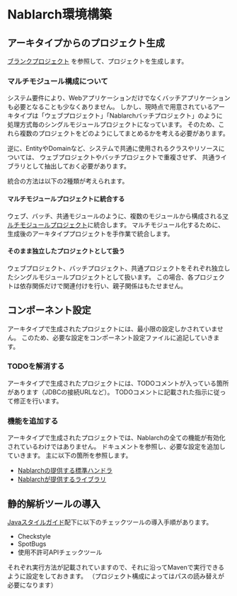 # Nablarch環境構築


## アーキタイプからのプロジェクト生成


[ブランクプロジェクト](https://nablarch.github.io/docs/LATEST/doc/application_framework/application_framework/blank_project/index.html)
を参照して、プロジェクトを生成します。



### マルチモジュール構成について

システム要件により、Webアプリケーションだけでなくバッチアプリケーションも必要となることも少なくありません。
しかし、現時点で用意されているアーキタイプは「ウェブプロジェクト」「Nablarchバッチプロジェクト」のように
処理方式毎のシングルモジュールプロジェクトになっています。
そのため、これら複数のプロジェクトをどのようにしてまとめるかを考える必要があります。

逆に、EntityやDomainなど、システムで共通に使用されるクラスやリソースについては、
ウェブプロジェクトやバッチプロジェクトで重複させず、
共通ライブラリとして抽出しておく必要があります。

統合の方法は以下の2種類が考えられます。

#### マルチモジュールプロジェクトに統合する

ウェブ、バッチ、共通モジュールのように、複数のモジュールから構成される[マルチモジュールプロジェクト](https://maven.apache.org/guides/mini/guide-multiple-modules.html)に統合します。
マルチモジュール化するために、生成後のアーキタイププロジェクトを手作業で統合します。


#### そのまま独立したプロジェクトとして扱う

ウェブプロジェクト、バッチプロジェクト、共通プロジェクトをそれぞれ独立したシングルモジュールプロジェクトとして扱います。
この場合、各プロジェクトは依存関係だけで関連付けを行い、親子関係はもたせません。



## コンポーネント設定

アーキタイプで生成されたプロジェクトには、最小限の設定しかされていません。
このため、必要な設定をコンポーネント設定ファイルに追記していきます。

### TODOを解消する

アーキタイプで生成されたプロジェクトには、TODOコメントが入っている箇所があります（JDBCの接続URLなど）。
TODOコメントに記載された指示に従って修正を行います。

### 機能を追加する

アーキタイプで生成されたプロジェクトでは、Nablarchの全ての機能が有効化されているわけではありません。
ドキュメントを参照し、必要な設定を追加していきます。
主に以下の箇所を参照します。

- [Nablarchの提供する標準ハンドラ](https://nablarch.github.io/docs/LATEST/doc/application_framework/application_framework/handlers/index.html)
- [Nablarchが提供するライブラリ](https://nablarch.github.io/docs/LATEST/doc/application_framework/application_framework/libraries/index.html)


## 静的解析ツールの導入

[Javaスタイルガイド](https://github.com/nablarch-development-standards/nablarch-style-guide/tree/master/java)配下に以下のチェックツールの導入手順があります。

- Checkstyle
- SpotBugs
- 使用不許可APIチェックツール

それぞれ実行方法が記載されていますので、それに沿ってMavenで実行できるように設定をしておきます。
（プロジェクト構成によってはパスの読み替えが必要になります）


